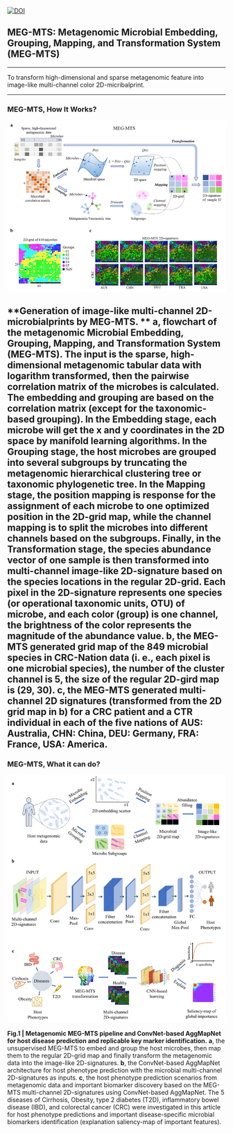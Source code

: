 [![DOI](https://zenodo.org/badge/DOI/10.5281/zenodo.6450642.svg)](https://doi.org/10.5281/zenodo.6450642)


## MEG-MTS: Metagenomic Microbial Embedding, Grouping, Mapping, and Transformation System (MEG-MTS) 

----
To transform high-dimensional and sparse metagenomic feature into image-like multi-channel color 2D-micribalprint.

----
### MEG-MTS, How It Works?
![how-it-works](./cover/MEG-MTS.png)


**Generation of image-like multi-channel 2D-microbialprints by MEG-MTS. ** 
**a**, flowchart of the metagenomic Microbial Embedding, Grouping, Mapping, and Transformation System (MEG-MTS). The input is the sparse, high-dimensional metagenomic tabular data with logarithm transformed, then the pairwise correlation matrix of the microbes is calculated. The embedding and grouping are based on the correlation matrix (except for the taxonomic-based grouping). In the Embedding stage, each microbe will get the x and y coordinates in the 2D space by manifold learning algorithms. In the Grouping stage, the host microbes are grouped into several subgroups by truncating the metagenomic hierarchical clustering tree or taxonomic phylogenetic tree. In the Mapping stage, the position mapping is response for the assignment of each microbe to one optimized position in the 2D-grid map, while the channel mapping is to split the microbes into different channels based on the subgroups. Finally, in the Transformation stage, the species abundance vector of one sample is then transformed into multi-channel image-like 2D-signature based on the species locations in the regular 2D-grid. Each pixel in the 2D-signature represents one species (or operational taxonomic units, OTU) of microbe, and each color (group) is one channel, the brightness of the color represents the magnitude of the abundance value. 
**b**, the MEG-MTS generated grid map of the 849 microbial species in CRC-Nation data (i. e., each pixel is one microbial species), the number of the cluster channel is 5, the size of the regular 2D-gird map is (29, 30). 
**c**, the MEG-MTS generated multi-channel 2D signatures (transformed from the 2D grid map in b) for a CRC patient and a CTR individual in each of the five nations of AUS: Australia, CHN: China, DEU: Germany, FRA: France, USA: America. 
----

### MEG-MTS, What it can do?
![whatdo](./cover/MEG-MTS2.png)

**Fig.1 | Metagenomic MEG-MTS pipeline and ConvNet-based AggMapNet for host disease prediction and replicable key marker identification.** 
**a**, the unsupervised MEG-MTS to embed and group the host microbes, then map them to the regular 2D-grid map and finally transform the metagenomic data into the image-like 2D-signatures. 
**b**, the ConvNet-based AggMapNet architecture for host phenotype prediction with the microbial multi-channel 2D-signatures as inputs. 
**c**, the host phenotype prediction scenarios from metagenomic data and important biomarker discovery based on the MEG-MTS multi-channel 2D-signatures using ConvNet-based AggMapNet. The 5 diseases of Cirrhosis, Obesity, type 2 diabetes (T2D), inflammatory bowel disease (IBD), and colorectal cancer (CRC) were investigated in this article for host phenotype predictions and important disease-specific microbial biomarkers identification (explanation saliency-map of important features).
